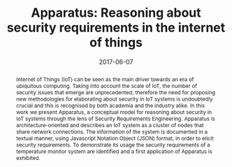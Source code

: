---
title: "Apparatus: Reasoning about security requirements in the internet of things"
abstract: "Internet of Things (IoT) can be seen as the main driver towards an era of ubiquitous computing. Taking into account the scale of
IoT, the number of security issues that emerge are unprecedented, therefore the need for proposing new methodologies for elaborating about
security in IoT systems is undoubtedly crucial and this is recognised by both academia and the industry alike.
In this work we present Apparatus, a conceptual model for reasoning about security in IoT systems through the lens of
Security Requirements Engineering. Apparatus is architecture-oriented and describes an IoT system as a cluster of nodes
that share network connections. The information of the system is documented in a textual manner, using Javascript Notation Object (JSON)
format, in order to elicit security requirements. To demonstrate its usage the security requirements of a temperature monitor system are identified and a first application of Apparatus is exhibited."
collection: publications
permalink: /publication/mavropoulos2016apparatus
date: 2017-06-07
venue: 'International Conference on Advanced Information Systems Engineering'
paperurl: '/files/pdf/papers/mavropoulos2016apparatus.pdf'
github: 'https://github.com/Or3stis/apparatus'
citation: 'Orestis Mavropoulos, Haralambos MouratidisAndrew Fish, Emmanouil Panaousis, Christos Kalloniatis (2017). 
		&quot;Apparatus: Reasoning about security requirements in the internet of things.&quot; 
		<i>International Conference on Advanced Information Systems Engineering</i>.'
---